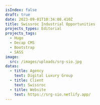 ```yaml
---
isIndex: false
draft: true
date: 2023-09-01T10:34:08.410Z
title: Swissroc Industrial Opportunities
projects_types: Editorial
projects_tags:
  - Hugo
  - Decap CMS
  - Bootstrap
  - SASS
image:
  src: /images/uploads/srg-sio.jpg
datas:
  - title: Agency
    text: Digital Luxury Group
  - title: Client
    text: Swissroc
  - title: Website
    text: https://srg-sio.netlify.app/
---
```

